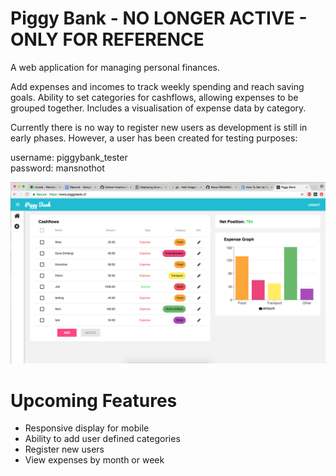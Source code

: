 # Piggy Bank - NO LONGER ACTIVE - ONLY FOR REFERENCE
A web application for managing personal finances.

Add expenses and incomes to track weekly spending and reach saving goals. Ability to set categories for cashflows, allowing expenses to be grouped together. Includes a visualisation of expense data by category.

Currently there is no way to register new users as development is still in early phases. However, a user has been created for testing purposes:

username: piggybank_tester </br>
password: mansnothot

![alt text](images/readme_example_image.png)

# Upcoming Features
- Responsive display for mobile
- Ability to add user defined categories
- Register new users
- View expenses by month or week
